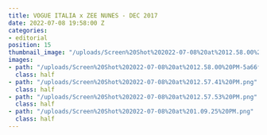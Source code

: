 ```yaml
---
title: VOGUE ITALIA x ZEE NUNES - DEC 2017
date: 2022-07-08 19:58:00 Z
categories:
- editorial
position: 15
thumbnail_image: "/uploads/Screen%20Shot%202022-07-08%20at%2012.58.00%20PM.png"
images:
- path: "/uploads/Screen%20Shot%202022-07-08%20at%2012.58.00%20PM-5a66f9.png"
  class: half
- path: "/uploads/Screen%20Shot%202022-07-08%20at%2012.57.41%20PM.png"
  class: half
- path: "/uploads/Screen%20Shot%202022-07-08%20at%2012.57.53%20PM.png"
  class: half
- path: "/uploads/Screen%20Shot%202022-07-08%20at%201.09.25%20PM.png"
  class: half
---
```


